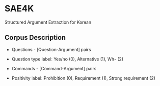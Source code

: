 # SAE4K
Structured Argument Extraction for Korean

## Corpus Description
* Questions - [Question-Argument] pairs
- Question type label: Yes/no (0), Alternative (1), Wh- (2)
* Commands - [Command-Argument] pairs
- Positivity label: Prohibition (0), Requirement (1), Strong requirement (2)
